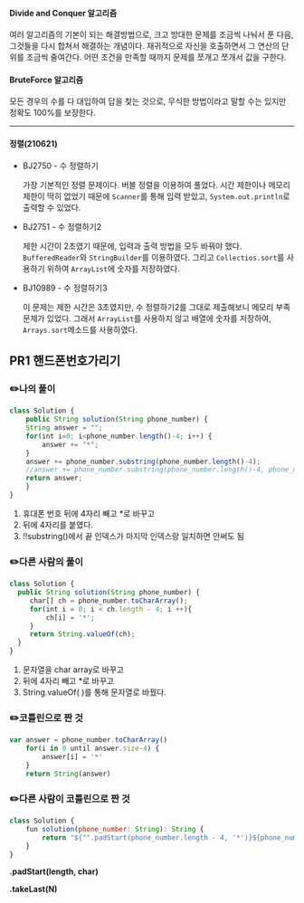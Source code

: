 

#### Divide and Conquer 알고리즘
여러 알고리즘의 기본이 되는 해결방법으로, 크고 방대한 문제를 조금씩 나눠서 푼 다음, 그것들을 다시 합쳐서 해결하는 개념이다.
재귀적으로 자신을 호출하면서 그 연산의 단위를 조금씩 줄여간다. 어떤 조건을 만족할 때까지 문제를 쪼개고 쪼개서 값을 구한다.

#### BruteForce 알고리즘
모든 경우의 수를 다 대입하여 답을 찾는 것으로, 무식한 방법이라고 말할 수는 있지만 정확도 100%를 보장한다.



---

#### 정렬(210621)

- BJ2750 - 수 정렬하기

  가장 기본적인 정렬 문제이다. 버블 정렬을 이용하여 풀었다. 시간 제한이나 메모리 제한이 딱히 없었기 때문에 `Scanner`를 통해 입력 받았고, `System.out.println`로 출력할 수 있었다.

- BJ2751 - 수 정렬하기2

  제한 시간이 2초였기 때문에, 입력과 출력 방법을 모두 바꿔야 했다. `BufferedReader`와 `StringBuilder`를 이용하였다. 그리고 `Collectios.sort`를 사용하기 위하여 `ArrayList`에 숫자를 저장하였다.

- BJ10989 - 수 정렬하기3

  이 문제는 제한 시간은 3초였지만, 수 정렬하기2를 그대로 제출해보니 메모리 부족 문제가 있었다. 그래서 `ArrayList`를 사용하지 않고 배열에 숫자를 저장하여, `Arrays.sort`메소드를 사용하였다. 


## PR1 핸드폰번호가리기

### ✏️나의 풀이

```jsx
class Solution {
	public String solution(String phone_number) {
	String answer = "";
	for(int i=0; i<phone_number.length()-4; i++) {
		answer += "*";
	}
	answer += phone_number.substring(phone_number.length()-4);
	//answer += phone_number.substring(phone_number.length()-4, phone_number.length());
	return answer;
	}
}
```

1. 휴대폰 번호 뒤에 4자리 빼고 *로 바꾸고 
2. 뒤에 4자리를 붙였다.
3. ‼️substring()에서 끝 인덱스가 마지막 인덱스랑 일치하면 안써도 됨

### ✏️다른 사람의 풀이

```jsx
class Solution {
  public String solution(String phone_number) {
     char[] ch = phone_number.toCharArray();
     for(int i = 0; i < ch.length - 4; i ++){
         ch[i] = '*';
     }
     return String.valueOf(ch);
  }
}
```

1. 문자열을 char array로 바꾸고
2. 뒤에 4자리 빼고 *로 바꾸고
3. String.valueOf( )를 통해 문자열로 바꿨다.

### ✏️코틀린으로 짠 것

```jsx
var answer = phone_number.toCharArray()
    for(i in 0 until answer.size-4) {
        answer[i] = '*'
    }
    return String(answer)
```

### ✏️다른 사람이 코틀린으로 짠 것

```jsx
class Solution {
    fun solution(phone_number: String): String {
        return "${"".padStart(phone_number.length - 4, '*')}${phone_number.takeLast(4)}"
    }
}
```

**.padStart(length, char)**

**.takeLast(N)**

